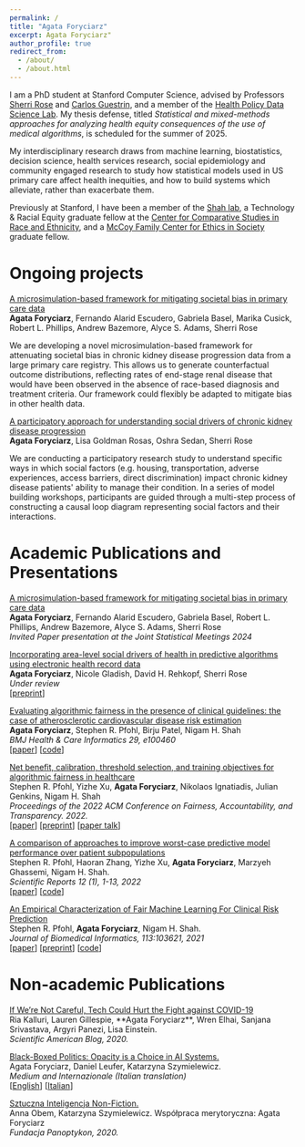 ```yaml
---
permalink: /
title: "Agata Foryciarz"
excerpt: Agata Foryciarz"
author_profile: true
redirect_from: 
  - /about/
  - /about.html
---
```


I am a PhD student at Stanford Computer Science, advised by Professors [Sherri Rose](http://drsherrirose.org/) and [Carlos Guestrin](https://guestrin.su.domains/), and a member of the [Health Policy Data Science Lab](http://healthpolicydatascience.org/). My thesis defense, titled _Statistical and mixed-methods approaches for analyzing health equity consequences of the use of medical algorithms_, is scheduled for the summer of 2025.

My interdisciplinary research draws from machine learning, biostatistics, decision science, health services research, social epidemiology and community engaged research to study how statistical models used in US primary care affect health inequities, and how to build systems which alleviate, rather than exacerbate them.

Previously at Stanford, I have been a member of the [Shah lab](https://shahlab.stanford.edu/), a Technology & Racial Equity graduate fellow at the [Center for
Comparative Studies in Race and Ethnicity](https://ccsre.stanford.edu/), and a [McCoy Family Center for Ethics in Society](https://ethicsinsociety.stanford.edu/) graduate fellow.

Ongoing projects
======
<u> A microsimulation-based framework for mitigating societal bias in primary care data </u>
<br>
<b>Agata Foryciarz</b>, Fernando Alarid Escudero, Gabriela Basel, Marika Cusick, Robert L. Phillips, Andrew Bazemore, Alyce S. Adams, Sherri Rose

We are developing a novel microsimulation-based framework for attenuating societal bias in chronic kidney disease progression data from a large primary care registry. This allows us to generate counterfactual outcome distributions, reflecting rates of end-stage renal disease that would have been observed in the absence of race-based diagnosis and treatment criteria. Our framework could flexibly be adapted to mitigate bias in other health data. 

<u> A participatory approach for understanding social drivers of chronic kidney disease progression</u>
<br>
<b>Agata Foryciarz</b>, Lisa Goldman Rosas, Oshra Sedan, Sherri Rose

We are conducting a participatory research study to understand specific ways in which social factors (e.g. housing, transportation, adverse experiences, access barriers, direct discrimination) impact chronic kidney disease patients' ability to manage their condition. In a series of model building workshops, participants are guided through a multi-step process of constructing a causal loop diagram representing social factors and their interactions.


Academic Publications and Presentations
======

<u> A microsimulation-based framework for mitigating societal bias in primary care data</u>
<br>
<b>Agata Foryciarz</b>, Fernando Alarid Escudero, Gabriela Basel, Robert L. Phillips, Andrew Bazemore, Alyce S. Adams, Sherri Rose
<br>
<i>Invited Paper presentation at the Joint Statistical Meetings 2024</i>

<a href="/files/Foryciarz2024.pdf">Incorporating area-level social drivers of health in predictive algorithms using electronic health record data</a>
<br>
<b>Agata Foryciarz</b>, Nicole Gladish, David H. Rehkopf, Sherri Rose
<br>
<i>Under review</i>
<br>
\[<a href="/files/Foryciarz2024.pdf">preprint</a>\]

<a href="https://informatics.bmj.com/content/29/1/e100460.full">Evaluating algorithmic fairness in the presence of clinical guidelines: the case of atherosclerotic cardiovascular disease risk estimation</a>
<br>
<b>Agata Foryciarz</b>, Stephen R. Pfohl, Birju Patel, Nigam H. Shah
<br>
<i>BMJ Health & Care Informatics 29, e100460</i>
<br>
\[<a href="https://arxiv.org/abs/2202.01906">paper</a>\]
\[<a href="https://github.com/agataf/fairness_eval_ascvd">code</a>\]

<a href="https://arxiv.org/abs/2202.01906">Net benefit, calibration, threshold selection, and training objectives for algorithmic fairness in healthcare</a>
<br>
Stephen R. Pfohl, Yizhe Xu, <b>Agata Foryciarz</b>, Nikolaos Ignatiadis, Julian Genkins, Nigam H. Shah
<br>
<i>Proceedings of the 2022 ACM Conference on Fairness, Accountability, and Transparency. 2022.</i>
<br>
\[<a href="https://dl.acm.org/doi/abs/10.1145/3531146.3533166">paper</a>\]
\[<a href="https://arxiv.org/abs/2202.01906">preprint</a>\]
\[<a href="https://www.youtube.com/watch?v=LBFPHd7q-eU">paper talk</a>\]

<a href="https://www.nature.com/articles/s41598-022-07167-7">A comparison of approaches to improve worst-case predictive model performance over patient subpopulations</a>
<br>
Stephen R. Pfohl, Haoran Zhang, Yizhe Xu, **Agata Foryciarz**, Marzyeh Ghassemi, Nigam H. Shah.
<br>
<i>Scientific Reports 12 (1), 1-13, 2022</i>
<br>
\[<a href="https://www.nature.com/articles/s41598-022-07167-7">paper</a>\] \[<a href="https://github.com/som-shahlab/subpopulation_robustness">code</a>\]


<a href="https://www.sciencedirect.com/science/article/abs/pii/S1532046420302495">An Empirical Characterization of Fair Machine Learning For Clinical Risk Prediction</a>
<br>
Stephen R. Pfohl, **Agata Foryciarz**, Nigam H. Shah.
<br>
<i>Journal of Biomedical Informatics, 113:103621, 2021</i>
<br>
\[<a href="https://www.sciencedirect.com/science/article/abs/pii/S1532046420302495">paper</a>\] \[<a href="https://arxiv.org/abs/2007.10306">preprint</a>\] \[<a href="https://github.com/som-shahlab/fairness_benchmark">code</a>\]

Non-academic Publications 
======
<a href="https://blogs.scientificamerican.com/observations/if-were-not-careful-tech-could-hurt-the-fight-against-covid-19/">
If We’re Not Careful, Tech Could Hurt the Fight against COVID-19</a>
<br>
Ria Kalluri, Lauren Gillespie, **Agata Foryciarz**, Wren Elhai, Sanjana Srivastava, Argyri Panezi, Lisa Einstein.<br>
<i>Scientific American Blog, 2020.</i>
<br>


<a href="https://medium.com/@szymielewicz/black-boxed-politics-cebc0d5a54ad">Black-Boxed Politics: Opacity is a Choice in AI Systems.</a>
<br>
Agata Foryciarz, Daniel Leufer, Katarzyna Szymielewicz.<br>
<i>Medium and Internazionale (Italian translation)</i>
<br>
\[<a href="https://medium.com/@szymielewicz/black-boxed-politics-cebc0d5a54ad">English</a>\]
\[<a href="/files/Internazionale1346_AI.pdf">Italian</a>\]


<a href="https://panoptykon.org/sztuczna-inteligencja-non-fiction">Sztuczna Inteligencja Non-Fiction.</a>
<br>
Anna Obem, Katarzyna Szymielewicz. Współpraca merytoryczna: Agata Foryciarz<br>
<i>Fundacja Panoptykon, 2020.</i>
<br>
